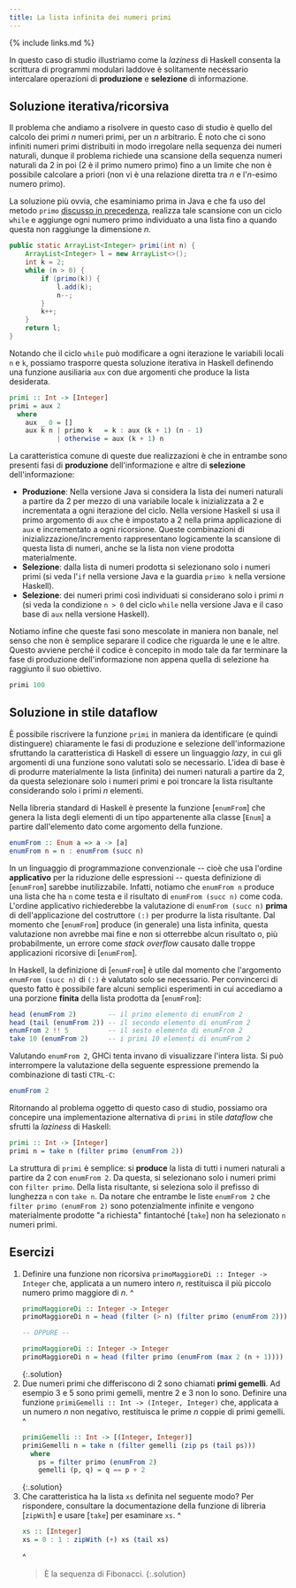 ```yaml
---
title: La lista infinita dei numeri primi
---
```


{% include links.md %}

In questo caso di studio illustriamo come la *laziness* di Haskell
consenta la scrittura di programmi modulari laddove è solitamente
necessario intercalare operazioni di **produzione** e **selezione**
di informazione.

## Soluzione iterativa/ricorsiva

Il problema che andiamo a risolvere in questo caso di studio è
quello del calcolo dei primi $n$ numeri primi, per un $n$
arbitrario. È noto che ci sono infiniti numeri primi distribuiti in
modo irregolare nella sequenza dei numeri naturali, dunque il
problema richiede una scansione della sequenza numeri naturali da 2
in poi (2 è il primo numero primo) fino a un limite che non è
possibile calcolare a priori (non vi è una relazione diretta tra $n$
e l'$n$-esimo numero primo).

La soluzione più ovvia, che esaminiamo prima in Java e che fa uso
del metodo `primo` [discusso in
precedenza](Iterazione.html#descrizione-del-problema), realizza tale
scansione con un ciclo `while` e aggiunge ogni numero primo
individuato a una lista fino a quando questa non raggiunge la
dimensione $n$.

``` java
public static ArrayList<Integer> primi(int n) {
    ArrayList<Integer> l = new ArrayList<>();
    int k = 2;
    while (n > 0) {
        if (primo(k)) {
            l.add(k);
            n--;
        }
        k++;
    }
    return l;
}
```

Notando che il ciclo `while` può modificare a ogni iterazione le
variabili locali `n` e `k`, possiamo trasporre questa soluzione
iterativa in Haskell definendo una funzione ausiliaria `aux` con due
argomenti che produce la lista desiderata.

``` haskell
primi :: Int -> [Integer]
primi = aux 2
  where
    aux _ 0 = []
    aux k n | primo k   = k : aux (k + 1) (n - 1)
            | otherwise = aux (k + 1) n
```

La caratteristica comune di queste due realizzazioni è che in
entrambe sono presenti fasi di **produzione** dell'informazione e
altre di **selezione** dell'informazione:

* **Produzione**: Nella versione Java si considera la lista dei
  numeri naturali a partire da 2 per mezzo di una variabile locale
  `k` inizializzata a 2 e incrementata a ogni iterazione del
  ciclo. Nella versione Haskell si usa il primo argomento di `aux`
  che è impostato a 2 nella prima applicazione di `aux` e
  incrementato a ogni ricorsione. Queste combinazioni di
  inizializzazione/incremento rappresentano logicamente la scansione
  di questa lista di numeri, anche se la lista non viene prodotta
  materialmente.
* **Selezione**: dalla lista di numeri prodotta si selezionano solo
  i numeri primi (si veda l'`if` nella versione Java e la guardia
  `primo k` nella versione Haskell).
* **Selezione**: dei numeri primi così individuati si considerano
  solo i primi $n$ (si veda la condizione `n > 0` del ciclo `while`
  nella versione Java e il caso base di `aux` nella versione
  Haskell).

Notiamo infine che queste fasi sono mescolate in maniera non banale,
nel senso che non è semplice separare il codice che riguarda le une
e le altre. Questo avviene perché il codice è concepito in modo tale
da far terminare la fase di produzione dell'informazione non appena
quella di selezione ha raggiunto il suo obiettivo.

``` haskell
primi 100
```

## Soluzione in stile dataflow

È possibile riscrivere la funzione `primi` in maniera da
identificare (e quindi distinguere) chiaramente le fasi di
produzione e selezione dell'informazione sfruttando la
caratteristica di Haskell di essere un linguaggio *lazy*, in cui gli
argomenti di una funzione sono valutati solo se necessario. L'idea
di base è di produrre materialmente la lista (infinita) dei numeri
naturali a partire da 2, da questa selezionare solo i numeri primi e
poi troncare la lista risultante considerando solo i primi $n$
elementi.

Nella libreria standard di Haskell è presente la funzione [`enumFrom`]
che genera la lista degli elementi di un tipo appartenente alla
classe [`Enum`] a partire dall'elemento dato come argomento della
funzione.

``` haskell
enumFrom :: Enum a => a -> [a]
enumFrom n = n : enumFrom (succ n)
```

In un linguaggio di programmazione convenzionale -- cioè che usa
l'ordine **applicativo** per la riduzione delle espressioni --
questa definizione di [`enumFrom`] sarebbe inutilizzabile. Infatti,
notiamo che `enumFrom n` produce una lista che ha `n` come testa e
il risultato di `enumFrom (succ n)` come coda. L'ordine applicativo
richiederebbe la valutazione di `enumFrom (succ n)` **prima** di
dell'applicazione del costruttore `(:)` per produrre la lista
risultante. Dal momento che [`enumFrom`] produce (in generale) una
lista infinita, questa valutazione non avrebbe mai fine e non si
otterrebbe alcun risultato o, più probabilmente, un errore come
*stack overflow* causato dalle troppe applicazioni ricorsive di
[`enumFrom`].

In Haskell, la definizione di [`enumFrom`] è utile dal momento che
l'argomento `enumFrom (succ n)` di `(:)` è valutato solo se
necessario. Per convincerci di questo fatto è possibile fare alcuni
semplici esperimenti in cui accediamo a una porzione **finita**
della lista prodotta da [`enumFrom`]:

``` haskell
head (enumFrom 2)        -- il primo elemento di enumFrom 2
head (tail (enumFrom 2)) -- il secondo elemento di enumFrom 2
enumFrom 2 !! 5          -- il sesto elemento di enumFrom 2
take 10 (enumFrom 2)     -- i primi 10 elementi di enumFrom 2
```

Valutando `enumFrom 2`, GHCi tenta invano di visualizzare l'intera
lista. Si può interrompere la valutazione della seguente espressione
premendo la combinazione di tasti `CTRL-C`:

``` haskell
enumFrom 2
```

Ritornando al problema oggetto di questo caso di studio, possiamo
ora concepire una implementazione alternativa di `primi` in stile
*dataflow* che sfrutti la *laziness* di Haskell:

``` haskell
primi :: Int -> [Integer]
primi n = take n (filter primo (enumFrom 2))
```

La struttura di `primi` è semplice: si **produce** la lista di tutti
i numeri naturali a partire da 2 con `enumFrom 2`. Da questa, si
selezionano solo i numeri primi con `filter primo`. Della lista
risultante, si seleziona solo il prefisso di lunghezza `n` con `take
n`. Da notare che entrambe le liste `enumFrom 2` che `filter primo
(enumFrom 2)` sono potenzialmente infinite e vengono materialmente
prodotte "a richiesta" fintantoché [`take`] non ha selezionato `n`
numeri primi.

## Esercizi

1. Definire una funzione non ricorsiva `primoMaggioreDi :: Integer ->
   Integer` che, applicata a un numero intero $n$, restituisca il più
   piccolo numero primo maggiore di $n$.
   ^
   ``` haskell
   primoMaggioreDi :: Integer -> Integer
   primoMaggioreDi n = head (filter (> n) (filter primo (enumFrom 2)))

   -- OPPURE --

   primoMaggioreDi :: Integer -> Integer
   primoMaggioreDi n = head (filter primo (enumFrom (max 2 (n + 1))))
   ```
   {:.solution}
2. Due numeri primi che differiscono di 2 sono chiamati **primi
   gemelli**. Ad esempio 3 e 5 sono primi gemelli, mentre 2 e 3 non
   lo sono. Definire una funzione `primiGemelli :: Int -> (Integer,
   Integer)` che, applicata a un numero $n$ non negativo,
   restituisca le prime $n$ coppie di primi gemelli.
   ^
   ``` haskell
   primiGemelli :: Int -> [(Integer, Integer)]
   primiGemelli n = take n (filter gemelli (zip ps (tail ps)))
     where
       ps = filter primo (enumFrom 2)
       gemelli (p, q) = q == p + 2
   ```
   {:.solution}
3. Che caratteristica ha la lista `xs` definita nel seguente modo?
   Per rispondere, consultare la documentazione della funzione di
   libreria [`zipWith`] e usare [`take`] per esaminare `xs`.
   ^
   ``` haskell
   xs :: [Integer]
   xs = 0 : 1 : zipWith (+) xs (tail xs)
   ```
   ^
   > È la sequenza di Fibonacci.
   {:.solution}
